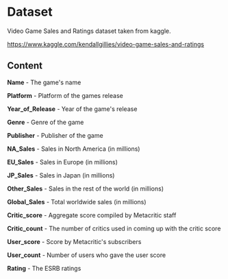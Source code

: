 # Dataset 

Video Game Sales and Ratings dataset taken from kaggle.

https://www.kaggle.com/kendallgillies/video-game-sales-and-ratings


## Content
**Name** - The game's name

**Platform** - Platform of the games release

**Year\_of_Release** - Year of the game's release

**Genre** - Genre of the game

**Publisher** - Publisher of the game

**NA_Sales** - Sales in North America (in millions)

**EU_Sales** - Sales in Europe (in millions)

**JP_Sales** - Sales in Japan (in millions)

**Other_Sales** - Sales in the rest of the world (in millions)

**Global_Sales** - Total worldwide sales (in millions)

**Critic_score** - Aggregate score compiled by Metacritic staff

**Critic_count** - The number of critics used in coming up with the critic score

**User_score** - Score by Metacritic's subscribers

**User_count** - Number of users who gave the user score

**Rating** - The ESRB ratings
